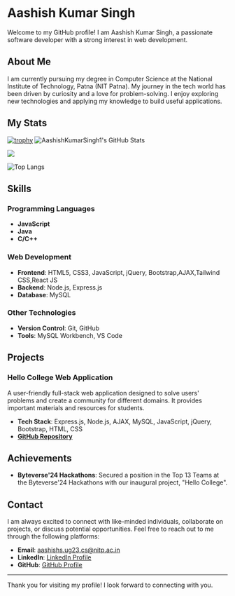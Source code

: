 # Aashish Kumar Singh

Welcome to my GitHub profile! I am Aashish Kumar Singh, a passionate software developer with a strong interest in web development.

## About Me

I am currently pursuing my degree in Computer Science at the National Institute of Technology, Patna (NIT Patna). My journey in the tech world has been driven by curiosity and a love for problem-solving. I enjoy exploring new technologies and applying my knowledge to build useful applications.

## My Stats
[![trophy](https://github-profile-trophy.vercel.app/?username=AashishKumarSingh1&theme=onedark)](https://github.com/ryo-ma/github-profile-trophy)
<img src="https://github-readme-streak-stats.herokuapp.com/?user=AashishKumarSingh1&theme=dark&hide_border=true" alt="AashishKumarSingh1's GitHub Stats" />

<picture>
  <source
    srcset="https://github-readme-stats.vercel.app/api?username=AashishKumarSingh1&show_icons=true&theme=dark"
    media="(prefers-color-scheme: dark)"
  />
  <source
    srcset="https://github-readme-stats.vercel.app/api?username=AashishKumarSingh1&show_icons=true"
    media="(prefers-color-scheme: light), (prefers-color-scheme: no-preference)"
  />
  <img src="https://github-readme-stats.vercel.app/api?username=AashishKumarSingh1&show_icons=true" />
</picture>

![Top Langs](https://github-readme-stats.vercel.app/api/top-langs/?username=AashishKumarSingh1&layout=compact)
## Skills

### Programming Languages

- **JavaScript**
- **Java**
- **C/C++**

### Web Development

- **Frontend**: HTML5, CSS3, JavaScript, jQuery, Bootstrap,AJAX,Tailwind CSS,React JS
- **Backend**: Node.js, Express.js
- **Database**: MySQL

### Other Technologies

- **Version Control**: Git, GitHub
- **Tools**: MySQL Workbench, VS Code

## Projects

### Hello College Web Application
A user-friendly full-stack web application designed to solve users' problems and create a community for different domains. It provides important materials and resources for students.
- **Tech Stack**: Express.js, Node.js, AJAX, MySQL, JavaScript, jQuery, Bootstrap, HTML, CSS
- **[GitHub Repository]((https://github.com/AashishKumarSingh1/First-Project-Hello-College-))**


## Achievements

- **Byteverse'24 Hackathons**: Secured a position in the Top 13 Teams at the Byteverse'24 Hackathons with our inaugural project, "Hello College".


## Contact

I am always excited to connect with like-minded individuals, collaborate on projects, or discuss potential opportunities. Feel free to reach out to me through the following platforms:

- **Email**: [aashishs.ug23.cs@nitp.ac.in](mailto:aashishs.ug23.cs@nitp.ac.in)
- **LinkedIn**: [LinkedIn Profile](<www.linkedin.com/in/aashish-kumar-singh-7110b02a9>)
- **GitHub**: [GitHub Profile](<https://github.com/AashishKumarSingh1/AashishKumarSingh1>)

---

Thank you for visiting my profile! I look forward to connecting with you.
